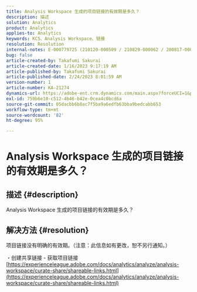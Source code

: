 ```yaml
---
title: Analysis Workspace 生成的项目链接的有效期是多久？
description: 描述
solution: Analytics
product: Analytics
applies-to: Analytics
keywords: KCS、Analysis Workspace、链接
resolution: Resolution
internal-notes: E-000779725 (210120-000509 / 210829-000062 / 200817-000457 / 190620-000374)
bug: false
article-created-by: Takafumi Sakurai
article-created-date: 1/16/2023 9:17:19 AM
article-published-by: Takafumi Sakurai
article-published-date: 2/24/2023 8:01:59 AM
version-number: 1
article-number: KA-21274
dynamics-url: https://adobe-ent.crm.dynamics.com/main.aspx?forceUCI=1&pagetype=entityrecord&etn=knowledgearticle&id=6625a38d-7e95-ed11-aad1-6045bd006239
exl-id: 759b6e10-c512-4b46-b42e-0cea4c0bcd6a
source-git-commit: 05dacbb6b8ac7f5ba9a6edfb63bba9bedcabb653
workflow-type: tm+mt
source-wordcount: '82'
ht-degree: 95%

---
```


# Analysis Workspace 生成的项目链接的有效期是多久？

## 描述 {#description}

Analysis Workspace 生成的项目链接的有效期是多久？

## 解决方法 {#resolution}


项目链接没有明确的有效期。（注意：此信息如有更改，恕不另行通知。）

・创建共享链接 - 获取项目链接
[https://experienceleague.adobe.com/docs/analytics/analyze/analysis-workspace/curate-share/shareable-links.html](https://experienceleague.adobe.com/docs/analytics/analyze/analysis-workspace/curate-share/shareable-links.html)
